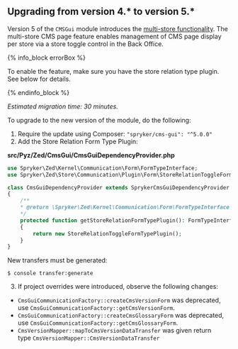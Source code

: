 

## Upgrading from version 4.* to version 5.*

Version 5 of the `CMSGui` module introduces the [multi-store functionality](/docs/pbc/all/content-management-system/{{site.version}}/base-shop/cms-feature-overview/cms-pages-overview.html). The multi-store CMS page feature enables management of CMS page display per store via a store toggle control in the Back Office.

{% info_block errorBox %}

To enable the feature, make sure you have the store relation type plugin. See below for details.

{% endinfo_block %}

*Estimated migration time: 30 minutes.*

To upgrade to the new version of the module, do the following:

1. Require the update using Composer: `"spryker/cms-gui": "^5.0.0"`
2. Add the Store Relation Form Type Plugin:

**src/Pyz/Zed/CmsGui/CmsGuiDependencyProvider.php**

```php
use Spryker\Zed\Kernel\Communication\Form\FormTypeInterface;
use Spryker\Zed\Store\Communication\Plugin\Form\StoreRelationToggleFormTypePlugin;

class CmsGuiDependencyProvider extends SprykerCmsGuiDependencyProvider
{
	/**
	* @return \Spryker\Zed\Kernel\Communication\Form\FormTypeInterface
	*/
	protected function getStoreRelationFormTypePlugin(): FormTypeInterface
	{
		return new StoreRelationToggleFormTypePlugin();
	}
}
```

New transfers must be generated:

`$ console transfer:generate`

3. If project overrides were introduced,  observe the following changes:
- `CmsGuiCommunicationFactory::createCmsVersionForm` was deprecated,  use `CmsGuiCommunicationFactory::getCmsVersionForm`.
- `CmsGuiCommunicationFactory::createCmsGlossaryForm` was deprecated,  use `CmsGuiCommunicationFactory::getCmsGlossaryForm`.
- `CmsVersionMapper::mapToCmsVersionDataTransfer` was given return type `CmsVersionMapper::CmsVersionDataTransfer`
